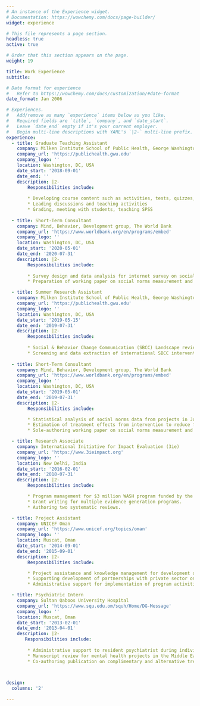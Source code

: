 ```yaml
---
# An instance of the Experience widget.
# Documentation: https://wowchemy.com/docs/page-builder/
widget: experience

# This file represents a page section.
headless: true
active: true

# Order that this section appears on the page.
weight: 19

title: Work Experience
subtitle:

# Date format for experience
#   Refer to https://wowchemy.com/docs/customization/#date-format
date_format: Jan 2006

# Experiences.
#   Add/remove as many `experience` items below as you like.
#   Required fields are `title`, `company`, and `date_start`.
#   Leave `date_end` empty if it's your current employer.
#   Begin multi-line descriptions with YAML's `|2-` multi-line prefix.
experience:
  - title: Graduate Teaching Assistant
    company: Milken Institute School of Public Health, George Washington University
    company_url: 'https://publichealth.gwu.edu'
    company_logo: ''
    location: Washington, DC, USA
    date_start: '2018-09-01'
    date_end: ''
    description: |2-
        Responsibilities include:
        
        * Developing course content such as activities, tests, quizzes, etc.
        * Leading discussions and teaching activities
        * Grading, meeting with students, teaching SPSS
        
  - title: Short-Term Consultant
    company: Mind, Behavior, Development group, The World Bank
    company_url: 'https://www.worldbank.org/en/programs/embed'
    company_logo: ''
    location: Washington, DC, USA
    date_start: '2020-05-01'
    date_end: '2020-07-31'
    description: |2-
        Responsibilities include:
       
        * Survey design and data analysis for internet survey on social norms around household behaviors and COVID-19 impacts conducted in Jordan, Tunisia, and Morocco.
        * Preparation of working paper on social norms measurement and analysis approaches.

  - title: Summer Research Assistant
    company: Milken Institute School of Public Health, George Washington University
    company_url: 'https://publichealth.gwu.edu'
    company_logo: ''
    location: Washington, DC, USA
    date_start: '2019-05-15'
    date_end: '2019-07-31'
    description: |2-
        Responsibilities include:
   
        * Social & Behavior Change Communication (SBCC) Landscape review with colleagues from UNICEF, John Hopkins University, and New York University.
        * Screening and data extraction of international SBCC interventions.
       
  - title: Short-Term Consultant
    company: Mind, Behavior, Development group, The World Bank
    company_url: 'https://www.worldbank.org/en/programs/embed'
    company_logo: ''
    location: Washington, DC, USA
    date_start: '2019-05-01'
    date_end: '2019-07-31'
    description: |2-
        Responsibilities include:

        * Statistical analysis of social norms data from projects in Jordan, Kurdistan, and Republic of Georgia.
        * Estimation of treatment effects from intervention to reduce fertility bias in Republic of Georgia.
        * Sole-authoring working paper on social norms measurement and analysis approaches. 

  - title: Research Associate
    company: International Initiative for Impact Evaluation (3ie)
    company_url: 'https://www.3ieimpact.org'
    company_logo: ''
    location: New Delhi, India
    date_start: '2016-02-01'
    date_end: '2018-07-31'
    description: |2-
        Responsibilities include:

        * Program management for $3 million WASH program funded by the Gates Foundation comprising 9 formative evaluations, 4 impact evaluations, and 1 measurement study.
        * Grant writing for multiple evidence generation programs.
        * Authoring two systematic reviews.

  - title: Project Assistant
    company: UNICEF Oman
    company_url: 'https://www.unicef.org/topics/oman'
    company_logo: ''
    location: Muscat, Oman
    date_start: '2014-09-01'
    date_end: '2015-09-01'
    description: |2-
        Responsibilities include:

        * Project assistance and knowledge management for development of a national strategy on social development.
        * Supporting development of partnerships with private sector on behalf of line ministries.
        * Administrative support for implementation of program activities in health, education, and social development.

  - title: Psychiatric Intern
    company: Sultan Qaboos University Hospital
    company_url: 'https://www.squ.edu.om/squh/Home/DG-Message'
    company_logo: ''
    location: Muscat, Oman
    date_start: '2013-02-01'
    date_end: '2013-04-01'
    description: |2-
       Responsibilities include:
        
        * Administrative support to resident psychiatrist during individual client sessions.
        * Manuscript review for mental health projects in the Middle East.
        * Co-authoring publication on complimentary and alternative treatment for epilepsy in Oman.
   


design:
  columns: '2'
  
---
```


